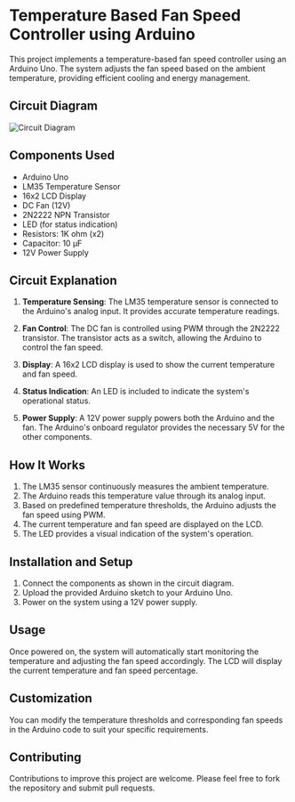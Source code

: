 # Temperature Based Fan Speed Controller using Arduino

This project implements a temperature-based fan speed controller using an Arduino Uno. The system adjusts the fan speed based on the ambient temperature, providing efficient cooling and energy management.

## Circuit Diagram

![Circuit Diagram](https://drive.google.com/drive/my-drive)

## Components Used

- Arduino Uno
- LM35 Temperature Sensor
- 16x2 LCD Display
- DC Fan (12V)
- 2N2222 NPN Transistor
- LED (for status indication)
- Resistors: 1K ohm (x2)
- Capacitor: 10 μF
- 12V Power Supply

## Circuit Explanation

1. **Temperature Sensing**: The LM35 temperature sensor is connected to the Arduino's analog input. It provides accurate temperature readings.

2. **Fan Control**: The DC fan is controlled using PWM through the 2N2222 transistor. The transistor acts as a switch, allowing the Arduino to control the fan speed.

3. **Display**: A 16x2 LCD display is used to show the current temperature and fan speed.

4. **Status Indication**: An LED is included to indicate the system's operational status.

5. **Power Supply**: A 12V power supply powers both the Arduino and the fan. The Arduino's onboard regulator provides the necessary 5V for the other components.

## How It Works

1. The LM35 sensor continuously measures the ambient temperature.
2. The Arduino reads this temperature value through its analog input.
3. Based on predefined temperature thresholds, the Arduino adjusts the fan speed using PWM.
4. The current temperature and fan speed are displayed on the LCD.
5. The LED provides a visual indication of the system's operation.

## Installation and Setup

1. Connect the components as shown in the circuit diagram.
2. Upload the provided Arduino sketch to your Arduino Uno.
3. Power on the system using a 12V power supply.

## Usage

Once powered on, the system will automatically start monitoring the temperature and adjusting the fan speed accordingly. The LCD will display the current temperature and fan speed percentage.

## Customization

You can modify the temperature thresholds and corresponding fan speeds in the Arduino code to suit your specific requirements.

## Contributing

Contributions to improve this project are welcome. Please feel free to fork the repository and submit pull requests.
